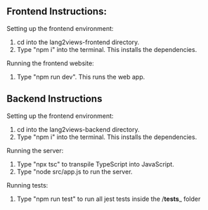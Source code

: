 ## Frontend Instructions:

Setting up the frontend environment:

1. cd into the lang2views-frontend directory.
2. Type "npm i" into the terminal. This installs the dependencies.

Running the frontend website:

1. Type "npm run dev". This runs the web app.

## Backend Instructions

Setting up the frontend environment:

1. cd into the lang2views-backend directory.
2. Type "npm i" into the terminal. This installs the dependencies.

Running the server:

1. Type "npx tsc" to transpile TypeScript into JavaScript.
2. Type "node src/app.js to run the server.

Running tests:

1. Type "npm run test" to run all jest tests inside the /__tests___ folder